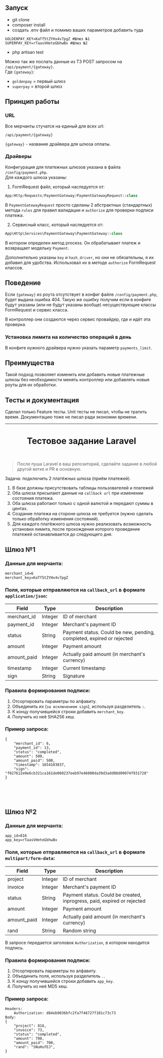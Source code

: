 ## Запуск
* git clone
* composer install
* создать .env файл и помимо ваших параметров добавить туда 
```dotenv
GOLDENPAY_KEY=KaTf5tZYHx4v7pgZ #Шлюз №1
SUPERPAY_KEY=rTaasVHeteGbhwBx #Шлюз №2
```
* php artisan test

Можно так же послать данные из ТЗ POST запросом на `/api/payment/{gateway}`.  
Где `{gateway}`:
* `goldenpay` = первый шлюз
* `superpay` = второй шлюз

## Принцип работы
### URL 
Все мерчанты стучатся на единый для всех url:
```
/api/payment/{gateway}
```
`{gateway}` - название драйвера для шлюза оплаты.

### Драйверы
Конфигурация для платежных шлюзов указана в файла `/config/payment.php`.  
Для каждого шлюза указаны:
1) FormRequest файл, который наследуется от:
```php
App/Http/Requests/PaymentGateway/PaymentGatewayRequest::class
```
В `PaymentGatewayRequest` просто сделаны 2 абстрактных (стандартных) метода `rules` для правил валидации и `authorize` для проверки подписи платежа.

2) Сервисный класс, который наследуется от:
```php
App\Http\Services\PaymentGateway\PaymentGateway::class
```
В котором определен метод process. Он обрабатывает платеж и возвращает модельку `Payment`.

Дополнительно указаны `key` и `hash_driver`, но они не обязательны, я их добавил для удобства. Использовал их в методе `authorize` FormRequest классов.

## Поведение
Если `{gateway}` из роута отсутствует в конфиг файле `/config/payment.php`, будет выдана ошибка 404.
Такую же ошибку получим если в конфиге будут указаны (или не будут указаны вообще) несуществующие классы FormRequest и сервис класса.

В контроллер они создаются через сервис провайдер, где и идёт эта проверка.

### Установка лимита на количество операций в день
В конфиге нужного драйвера нужно указать параметр `payments_limit`.

## Преимущества
Такой подход позволяет изменить или добавить новые платежные шлюзы без необходимости менять контроллер или добавлять новые роуты для их обработки.

## Тесты и документация
Сделал только Feature тесты.
Unit тесты не писал, чтобы не тратить время.
Документацию тоже не писал ради экономии времени.




---

<!-- title: Тестовое задание -->
<p>
    <h1 align="center">Тестовое задание Laravel</h1>
    <br>
</p>

> После пуша Laravel в ваш репозиторий, сделайте задание в любой другой ветке и PR в основную.

Задача: подключить 2 платёжных шлюза (приём платежей).

1. В базе должны присутствовать таблицы пользователей и платежей
2. Оба шлюза присылают данные на `callback url` при изменении состояния платежа.
3. Оба шлюза работают только с одной валютой и передают суммы в центах.
4. Создание платежа на стороне шлюза не требуется (нужно сделать только обработку изменения состояний).
5. Для каждого платёжного шлюза нужно реализовать возможность установки лимита, после прохождения которого проведение платежей останавливается до следующего дня.

## Шлюз №1
### Данные для мерчанта:
```
merchant_id=6
merchant_key=KaTf5tZYHx4v7pgZ
```

### Поля, которые отправляются на `callback_url` в формате `application/json`:
| Field       | Type    | Description                                                           |
|-------------|---------|-----------------------------------------------------------------------|
| merchant_id | Integer | ID of merchant                                                        |
| payment_id  | Integer | Merchant's payment ID                                                 |
| status      | String  | Payment status. Could be new, pending, completed, expired or rejected |
| amount      | Integer | Payment amount                                                        |
| amount_paid | Integer | Actually paid amount (in merchant's currency)                         |
| timestamp   | Integer | Current timestamp                                                     |
| sign        | String  | Signature                                                             |

### Правила формирования подписи:

1. Отсортировать параметры по алфавиту.
2. Объединить их (`за исключением sign`), используя разделитель `:`.
3. К концу получившейся строки добавить `merchant_key`.
4. Получить из неё SHA256 хеш.

### Пример запроса:
```
{
    "merchant_id": 6,
    "payment_id": 13,
    "status": "completed",
    "amount": 500,
    "amount_paid": 500,
    "timestamp": 1654103837,
    "sign": "f027612e0e6cb321ca161de060237eeb97e46000da39d3add08d09074f931728"
}
```
<br><br><br>
## Шлюз №2
### Данные для мерчанта:
```
app_id=816
app_key=rTaasVHeteGbhwBx
```

### Поля, которые отправляются на `callback_url` в формате `multipart/form-data`:
| Field       | Type    | Description                                                           |
|-------------|---------|-----------------------------------------------------------------------|
| project | Integer | ID of merchant                                                        |
| invoice  | Integer | Merchant's payment ID                                                 |
| status      | String  | Payment status. Could be created, inprogress, paid, expired or rejected |
| amount      | Integer | Payment amount                                                        |
| amount_paid | Integer | Actually paid amount (in merchant's currency)                         |
| rand   | String | Random string                                                     |

В запросе передается заголовок `Authorization`, в котором находится подпись.

### Правила формирования подписи:

1. Отсортировать параметры по алфавиту.
2. Объединить поля, используя разделитель `.`.
3. К концу получившейся строки добавить `app_key`.
4. Получить из неё MD5 хеш.

### Пример запроса:
```
Headers:
    Authorization: d84eb9036bfc2fa7f46727f101c73c73
Body:
{
    "project": 816,
    "invoice": 73,
    "status": "completed",
    "amount": 700,
    "amount_paid": 700,
    "rand": "SNuHufEJ",
}
```
